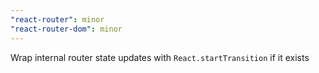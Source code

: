 ```yaml
---
"react-router": minor
"react-router-dom": minor
---
```


Wrap internal router state updates with `React.startTransition` if it exists
